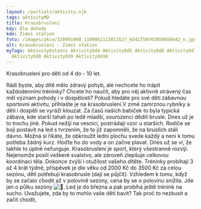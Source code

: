 ```yaml
---
layout: /partials/aktivity.njk
tags: aktivityMD
title: Krasobruslení
kdy: Dle dohody
kde: Zimní station
foto: /images/akce/320991068_1109862123013527_6542750703050650442_n.jpg
alt: Krasobruslení - Zimní station
myTags: AktivityOstatni AktivityOd4 AktivityOd5 AktivityOd6 AktivityOd7
  AktivityOd8 AktivityOd9 AktivityOd10
---
```

<!--StartFragment-->

Krasobruslení pro děti od 4 do - 10 let.

Rádi byste, aby dítě mělo zdravý pohyb, ale nechcete ho trápit každodenními tréninky? Chcete ho naučit, aby pro něj aktivně strávený čas měl význam pohody i v dospělosti? Pokud hledáte pro své děti zábavnou sportovní aktivitu, přihlašte je na krasobruslení.V zimě zamrznou rybníky a děti i dospělí se vyráží klouzat. Za časů našich babiček to byla typická zábava, kde starší tahali po ledě mladší, sourozenci dědili brusle. Dnes už je to [](<>)trochu jiné. Pokud nežijí na vesnici, postrádají vzor u starších. Rodiče se bojí postavit na led s tvrzením, že to již zapomněli, že na bruslích stáli dávno. Možná si říkáte, že obkroužit lední plochu svede každý a není k tomu potřeba žádný kurz. Hoďte ho do vody a on začne plavat. Dnes už se ví, že takhle to úplně nefunguje. Krasobruslení je sport, který všestranně rozvíjí. Nejenomže posílí veškeré svalstvo, ale zároveň zlepšuje celkovou koordinaci těla. Dokonce zvýší i otužilost vašeho dítěte. Tréninky probíhají 3 až 4 krát týdně, příspěvek je dle věku od 2000 Kč do 3500 Kč za celou sezónu, děti potřebují krasobrusle (dají se půjčit). Vzhledem k tomu, když by se začalo chodit až v polovině sezony, cena by se o polovinu snížila. Jde jen o půlku sezóny ![🙂](https://static.xx.fbcdn.net/images/emoji.php/v9/t4c/1/16/1f642.png). Led je do března a pak probíhá ještě trénink na sucho. Uvažujete, zda by to mohlo vaše děti bavit? Tak proč to nezkusit a začít chodit,